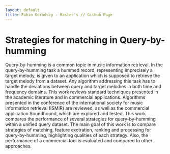 ```yaml
---
layout: default
title: Fabio Gorodscy - Master's // Github Page
---
```


# Strategies for matching in Query-by-humming

Query-by-humming is a common topic in music information retrieval. In the query-by-humming
task a hummed record, representing imprecisely a target melody, is given to an application which
is supposed to retrieve the target melody from a dataset. Any algorithm addressing this task has
to handle the deviations between query and target melodies in both time and frequency domains.
This work reviews standard techniques presented in the academic literature and in commercial
applications. Algorithms presented in the conference of the international society for music information retrieval (ISMIR) are reviewed, as well as the commercial application Soundhound, which
are explored and tested. This work compares the performance of several strategies for query-by-humming within a unified query dataset.
The main goal of this work is to compare strategies of matching, feature exctration, ranking and
processing for query-by-humming, highlighting qualities of each strategy. Also, the performance of
a commercial tool is evaluated and compared to other approaches.
